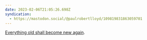 ```yaml
---
date: 2023-02-06T21:05:26.698Z
syndication:
  - https://mastodon.social/@paulrobertlloyd/109819831863059701
---
```


[Everything old shall become new again](https://www.theargus.co.uk/news/23264918.pizza-express-brighton-store-returns-two-year-absence/).
